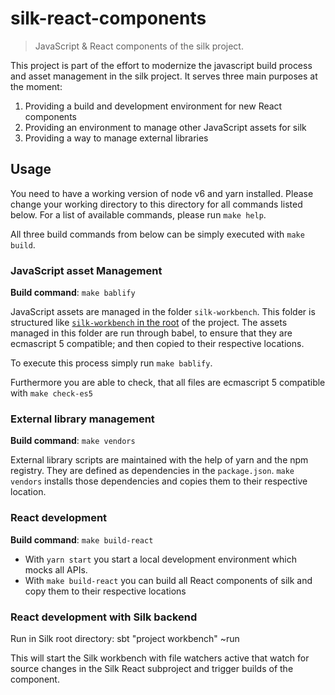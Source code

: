 # silk-react-components

> JavaScript & React components of the silk project.

This project is part of the effort to modernize the javascript build process and asset management in the silk project.
It serves three main purposes at the moment:

1. Providing a build and development environment for new React components
2. Providing an environment to manage other JavaScript assets for silk
3. Providing a way to manage external libraries

## Usage

You need to have a working version of node v6 and yarn installed.
Please change your working directory to this directory for all commands listed below.
For a list of available commands, please run `make help`.

All three build commands from below can be simply executed with `make build`.

### JavaScript asset Management

**Build command**: `make bablify`

JavaScript assets are managed in the folder `silk-workbench`.
This folder is structured like [`silk-workbench` in the root](../silk-workbench) of the project.
The assets managed in this folder are run through babel, to ensure that they are ecmascript 5 compatible;
and then copied to their respective locations.

To execute this process simply run `make bablify`.

Furthermore you are able to check, that all files are ecmascript 5 compatible with `make check-es5`

### External library management

**Build command**: `make vendors`

External library scripts are maintained with the help of yarn and the npm registry.
They are defined as dependencies in the `package.json`.
`make vendors` installs those dependencies and copies them to their respective location.

### React development

**Build command**: `make build-react`

- With `yarn start` you start a local development environment which mocks all APIs.
- With `make build-react` you can build all React components of silk and copy them to their respective locations

### React development with Silk backend

Run in Silk root directory: sbt "project workbench" ~run

This will start the Silk workbench with file watchers active that watch for source changes in the Silk React subproject and trigger builds of the component.
